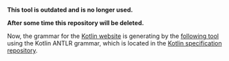**This tool is outdated and is no longer used.**

**After some time this repository will be deleted.**

Now, the grammar for the [Kotlin website](http://kotlinlang.org/docs/reference/grammar.html) is generating by the [following tool](https://github.com/Kotlin/kotlin-website-grammar-generator) using the Kotlin ANTLR grammar, which is located in the [Kotlin specification repository](https://github.com/JetBrains/kotlin-spec/tree/spec-rework/src/grammar).
